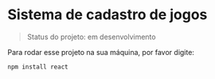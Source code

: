 <h1>Sistema de cadastro de jogos</h1>

> Status do projeto: em desenvolvimento

Para rodar esse projeto na sua máquina, por favor digite:
```
npm install react
```
